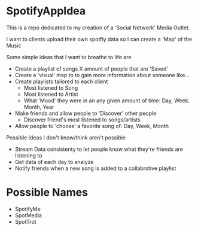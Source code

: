 # SpotifyAppIdea

This is a repo dedicated to my creation of a 'Social Network' Media Outlet.

I want to clients upload their own spotfiy data so I can create a 'Map' of the Music

Some simple ideas that I want to breathe to life are
- Create a playlist of songs X amount of people that are 'Saved'
- Create a 'visual' map to to gain more information about someone like...
- Create playlists tailored to each client
  - Most listened to Song
  - Most listened to Artist
  - What 'Mood' they were in an any given amount of time: Day, Week. Month, Year
- Make friends and allow people to 'Discover' other people
  - Discover friend's most listened to songs/artists
- Allow people to 'choose' a favorite song of: Day, Week, Month


Possible Ideas I don't know/think aren't possible
- Stream Data consistenty to let people know what they're friends are listening to
- Get data of each day to analyze
- Notify friends when a new song is added to a collabrotive playlist



# Possible Names
- SpotifyMe
- SpotMedia
- SpotTrot
